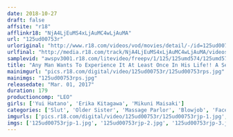 ```yaml
---
date: 2018-10-27
draft: false
affsite: "r18"
afflinkr18: "NjA4LjEuMS4xLjAuMC4wLjAuMA"
url: "125ud00753r"
urloriginal: "http://www.r18.com/videos/vod/movies/detail/-/id=125ud00753r"
urlfinal: "http://media.r18.com/track/NjA4LjEuMS4xLjAuMC4wLjAuMA/videos/vod/movies/detail/-/id=125ud00753r"
samplevid: "awspv3001.r18.com/litevideo/freepv/1/125/125umd574/125umd574_dmb_w.mp4"
title: "Any Man Wants To Experience It At Least Once In His Life!! A Selection Of The Best Slut Plays Ever!! 6 (Elder Sister Edition) 3"
mainimgurl: "pics.r18.com/digital/video/125ud00753r/125ud00753rps.jpg"
mainimgs: "125ud00753rps.jpg"
releasedate: "Mar. 01, 2017"
duration: 179
productioncomp: "LEO"
girls: ['Yui Hatano', 'Erika Kitagawa', 'Mikuni Maisaki']
categories: ['Slut', 'Older Sister', 'Massage Parlor', 'Blowjob', 'Face Sitting', 'Harlem', 'Compilation']
imgurls: ['pics.r18.com/digital/video/125ud00753r/125ud00753rjp-1.jpg', 'pics.r18.com/digital/video/125ud00753r/125ud00753rjp-2.jpg', 'pics.r18.com/digital/video/125ud00753r/125ud00753rjp-3.jpg', 'pics.r18.com/digital/video/125ud00753r/125ud00753rjp-4.jpg', 'pics.r18.com/digital/video/125ud00753r/125ud00753rjp-5.jpg', 'pics.r18.com/digital/video/125ud00753r/125ud00753rjp-6.jpg', 'pics.r18.com/digital/video/125ud00753r/125ud00753rjp-7.jpg', 'pics.r18.com/digital/video/125ud00753r/125ud00753rjp-8.jpg', 'pics.r18.com/digital/video/125ud00753r/125ud00753rjp-9.jpg', 'pics.r18.com/digital/video/125ud00753r/125ud00753rjp-10.jpg', 'pics.r18.com/digital/video/125ud00753r/125ud00753rjp-11.jpg', 'pics.r18.com/digital/video/125ud00753r/125ud00753rjp-12.jpg', 'pics.r18.com/digital/video/125ud00753r/125ud00753rjp-13.jpg', 'pics.r18.com/digital/video/125ud00753r/125ud00753rjp-14.jpg', 'pics.r18.com/digital/video/125ud00753r/125ud00753rjp-15.jpg', 'pics.r18.com/digital/video/125ud00753r/125ud00753rjp-16.jpg', 'pics.r18.com/digital/video/125ud00753r/125ud00753rjp-17.jpg', 'pics.r18.com/digital/video/125ud00753r/125ud00753rjp-18.jpg', 'pics.r18.com/digital/video/125ud00753r/125ud00753rjp-19.jpg', 'pics.r18.com/digital/video/125ud00753r/125ud00753rjp-20.jpg']
imgs: ['125ud00753rjp-1.jpg', '125ud00753rjp-2.jpg', '125ud00753rjp-3.jpg', '125ud00753rjp-4.jpg', '125ud00753rjp-5.jpg', '125ud00753rjp-6.jpg', '125ud00753rjp-7.jpg', '125ud00753rjp-8.jpg', '125ud00753rjp-9.jpg', '125ud00753rjp-10.jpg', '125ud00753rjp-11.jpg', '125ud00753rjp-12.jpg', '125ud00753rjp-13.jpg', '125ud00753rjp-14.jpg', '125ud00753rjp-15.jpg', '125ud00753rjp-16.jpg', '125ud00753rjp-17.jpg', '125ud00753rjp-18.jpg', '125ud00753rjp-19.jpg', '125ud00753rjp-20.jpg']
---
```

